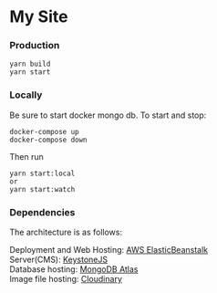 # My Site  

### Production
```
yarn build
yarn start
```

### Locally
Be sure to start docker mongo db. To start and stop:
```
docker-compose up
docker-compose down
```
Then run
```
yarn start:local
or
yarn start:watch
```

### Dependencies
The architecture is as follows:

Deployment and Web Hosting: [AWS ElasticBeanstalk](https://us-east-2.console.aws.amazon.com/elasticbeanstalk/home?region=us-east-2#/environment/dashboard?applicationName=lukedunscombe&environmentId=e-7ptbnhuypp)  
Server(CMS): [KeystoneJS](https://www.keystonejs.com/)  
Database hosting: [MongoDB Atlas](https://cloud.mongodb.com/v2/5e36e1f65538554dda54c0ec#clusters)  
Image file hosting: [Cloudinary](https://cloudinary.com/console/c-d54355ef7e152f1122da6552e70722)
